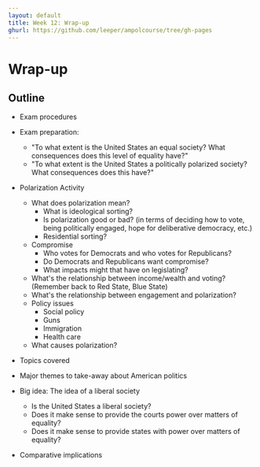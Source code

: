 ```yaml
---
layout: default
title: Week 12: Wrap-up
ghurl: https://github.com/leeper/ampolcourse/tree/gh-pages
---
```


# Wrap-up #

## Outline ##

 - Exam procedures
 
 - Exam preparation:
   - "To what extent is the United States an equal society? What consequences does this level of equality have?"
   - "To what extent is the United States a politically polarized society? What consequences does this have?"
 

 - Polarization Activity
   - What does polarization mean?
     - What is ideological sorting?
     - Is polarization good or bad? (in terms of deciding how to vote, being politically engaged, hope for deliberative democracy, etc.)
     - Residential sorting?
   - Compromise
     - Who votes for Democrats and who votes for Republicans?
     - Do Democrats and Republicans want compromise?
     - What impacts might that have on legislating?
   - What's the relationship between income/wealth and voting? (Remember back to Red State, Blue State)
   - What's the relationship between engagement and polarization?
   - Policy issues
     - Social policy
     - Guns
     - Immigration
     - Health care
   - What causes polarization?
 
 - Topics covered
 
 - Major themes to take-away about American politics
 
 - Big idea: The idea of a liberal society
   - Is the United States a liberal society?
   - Does it make sense to provide the courts power over matters of equality?
   - Does it make sense to provide states with power over matters of equality?

 - Comparative implications
 

